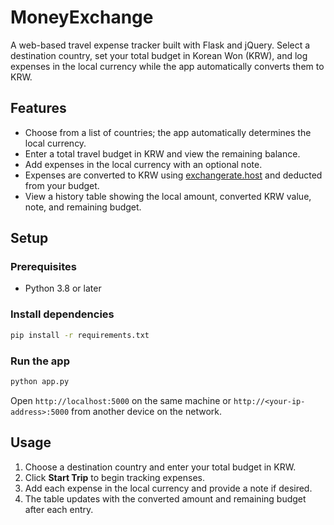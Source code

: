 # MoneyExchange

A web-based travel expense tracker built with Flask and jQuery. Select a destination country, set your total budget in Korean Won (KRW), and log expenses in the local currency while the app automatically converts them to KRW.

## Features
- Choose from a list of countries; the app automatically determines the local currency.
- Enter a total travel budget in KRW and view the remaining balance.
- Add expenses in the local currency with an optional note.
- Expenses are converted to KRW using [exchangerate.host](https://exchangerate.host) and deducted from your budget.
- View a history table showing the local amount, converted KRW value, note, and remaining budget.

## Setup

### Prerequisites
- Python 3.8 or later

### Install dependencies
```bash
pip install -r requirements.txt
```

### Run the app
```bash
python app.py
```
Open `http://localhost:5000` on the same machine or `http://<your-ip-address>:5000` from another device on the network.

## Usage
1. Choose a destination country and enter your total budget in KRW.
2. Click **Start Trip** to begin tracking expenses.
3. Add each expense in the local currency and provide a note if desired.
4. The table updates with the converted amount and remaining budget after each entry.
